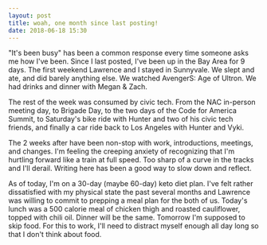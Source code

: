 ```yaml
---
layout: post
title: woah, one month since last posting!
date: 2018-06-18 15:30
---
```


"It's been busy" has been a common response every time someone asks me how I've been.  Since I last posted, I've been up in the Bay Area for 9 days.  The first weekend Lawrence and I stayed in Sunnyvale.  We slept and ate, and did barely anything else.  We watched AvengerS: Age of Ultron.  We had drinks and dinner with Megan & Zach.

The rest of the week was consumed by civic tech.  From the NAC in-person meeting day, to Brigade Day, to the two days of the Code for America Summit, to Saturday's bike ride with Hunter and two of his civic tech friends, and finally a car ride back to Los Angeles with Hunter and Vyki.

The 2 weeks after have been non-stop with work, introductions, meetings, and changes.  I'm feeling the creeping anxiety of recognizing that I'm hurtling forward like a train at full speed.  Too sharp of a curve in the tracks and I'll derail.  Writing here has been a good way to slow down and reflect.

As of today, I'm on a 30-day (maybe 60-day) keto diet plan.  I've felt rather dissatisfied with my physical state the past several months and Lawrence was willing to commit to prepping a meal plan for the both of us.  Today's lunch was a 500 calorie meal of chicken thigh and roasted cauliflower, topped with chili oil.  Dinner will be the same.  Tomorrow I'm supposed to skip food.  For this to work, I'll need to distract myself enough all day long so that I don't think about food.
